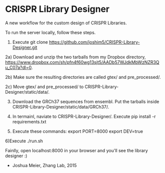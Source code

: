 # CRISPR Library Designer

A new workflow for the custom design of CRISPR Libraries.

To run the server locally, follow these steps.

1) Execute
git clone https://github.com/joshim5/CRISPR-Library-Designer.git

2a) Download and unzip the two tarballs from my Dropbox directory, https://www.dropbox.com/sh/pfn4f60wg13sjt5/AADb57WJdkMbWzNZR3Qu_C07a?dl=0. 

2b) Make sure the resulting directories are called gtex/ and pre_processed/.

2c) Move gtex/ and pre_processed/ to CRISPR-Library-Designer/static/data/.

3) Download the GRCh37 sequences from ensembl. Put the tarballs inside CRISPR-Library-Designer/static/data/GRCh37/.

4) In termainl, naviate to CRISPR-Library-Designer/. Execute
pip install -r requirements.txt

5) Execute these commands:
export PORT=8000
export DEV=true

6)Execute
./run.sh

Fainlly, open localhost:8000 in your browser and you'll see the library designer :)

- Joshua Meier, Zhang Lab, 2015